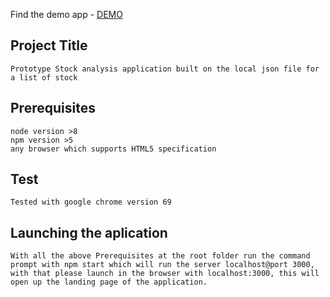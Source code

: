 Find the demo app - [DEMO](https://deep-value.infinitespear.com)

## Project Title
    Prototype Stock analysis application built on the local json file for a list of stock

## Prerequisites
    node version >8
    npm version >5
    any browser which supports HTML5 specification

## Test
    Tested with google chrome version 69

## Launching the aplication
    With all the above Prerequisites at the root folder run the command prompt with npm start which will run the server localhost@port 3000, with that please launch in the browser with localhost:3000, this will open up the landing page of the application.

